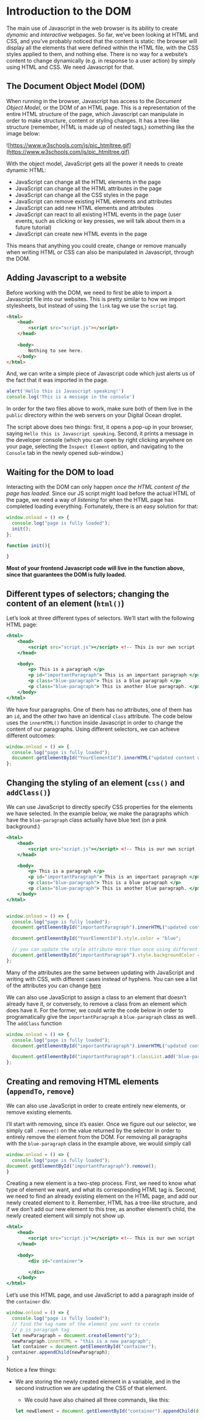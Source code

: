 # Introduction to the DOM
The main use of Javascript in the web browser is its ability to create *dynamic* and *interactive* webpages. So far, we’ve been looking at HTML and CSS, and you’ve probably noticed that the content is static: the browser will display all the elements that were defined within the HTML file, with the CSS styles applied to them, and nothing else. There is no way for a website’s content to change dynamically (e.g. in response to a user action) by simply using HTML and CSS. We need Javascript for that.

## The Document Object Model (DOM)

When running in the browser, Javascript has access to the *Document Object Model*, or the DOM of an HTML page. This is a representation of the entire HTML structure of the page, which Javascript can manipulate in order to make structure, content or styling changes. It has a tree-like structure (remember, HTML is made up of nested tags,) something like the image below:

![https://www.w3schools.com/js/pic_htmltree.gif](https://www.w3schools.com/js/pic_htmltree.gif)

With the object model, JavaScript gets all the power it needs to create dynamic HTML:

- JavaScript can change all the HTML elements in the page
- JavaScript can change all the HTML attributes in the page
- JavaScript can change all the CSS styles in the page
- JavaScript can remove existing HTML elements and attributes
- JavaScript can add new HTML elements and attributes
- JavaScript can react to all existing HTML events in the page (user events, such as clicking or key presses, we will talk about them in a future tutorial)
- JavaScript can create new HTML events in the page

This means that anything you could create, change or remove manually when writing HTML or CSS can also be manipulated in Javascript, through the DOM.

## Adding Javascript to a website

Before working with the DOM, we need to first be able to import a Javascript file into our websites. This is pretty similar to how we import stylesheets, but instead of using the `link` tag we use the `script` tag.

```html
<html>
	<head>
		<script src="script.js"></script>
	</head>
	
	<body>
		Nothing to see here.
	</body>
</html>
```

And, we can write a simple piece of Javascript code which just alerts us of the fact that it was imported in the page.

```jsx
alert('Hello this is Javascript speaking!')
console.log('This is a message in the console')
```

In order for the two files above to work, make sure both of them live in the `public` directory within the web servers on your Digital Ocean droplet.

The script above does two things: first, it opens a pop-up in your browser, saying `Hello this is Javascript speaking`. Second, it prints a message in the developer console (which you can open by right clicking anywhere on your page, selecting the `Inspect Element` option, and navigating to the `Console` tab in the newly opened sub-window.)

## Waiting for the DOM to load

Interacting with the DOM can only happen *once the HTML content of the page has loaded*. Since our JS script might load before the actual HTML of the page, we need a way of *listening* for when the HTML page has completed loading everything. Fortunately, there is an easy solution for that:

``` js
window.onload = () => {
  console.log("page is fully loaded");
  init();
};

function init(){

}
```

**Most of your frontend Javascript code will live in the function above, since that guarantees the DOM is fully loaded.**

## Different types of selectors; changing the content of an element (`html()`)

Let’s look at three different types of selectors. We’ll start with the following HTML page:

```jsx
<html>
	<head>
		<script src="script.js"></script> <!-- This is our own script -->
	</head>

	<body>
		<p> This is a paragraph </p>
		<p id="importantParagraph"> This is an important paragraph </p>
		<p class="blue-paragraph"> This is a blue paragraph </p>
		<p class="blue-paragraph"> This is another blue paragraph. </p>
	</body>
</html>
```

We have four paragraphs. One of them has no attributes, one of them has an `id`, and the other two have an identical `class` attribute. The code below uses the `innerHTML()` function inside Javascript in order to change the content of our paragraphs. Using different selectors, we can achieve different outcomes:

```jsx
window.onload = () => {
  console.log("page is fully loaded");
  document.getElementById("YourElementId").innerHTML("updated content with javascript");
};
```

## Changing the styling of an element (`css()` and `addClass()`)

We can use JavaScript to directly specify CSS properties for the elements we have selected. In the example below, we make the paragraphs which have the `blue-paragraph` class actually have blue text (on a pink background.)

```jsx
<html>
	<head>
		<script src="script.js"></script> <!-- This is our own script -->
	</head>

	<body>
		<p> This is a paragraph </p>
		<p id="importantParagraph"> This is an important paragraph </p>
		<p class="blue-paragraph"> This is a blue paragraph </p>
		<p class="blue-paragraph"> This is another blue paragraph. </p>
	</body>
</html>
```

```jsx

window.onload = () => {
  console.log("page is fully loaded");
  document.getElementById("importantParagraph").innerHTML("updated content with javascript");

  document.getElementById("YourElementId").style.color = "blue";

  // you can update the style attribute more than once using different properties
  document.getElementById("importantParagraph").style.backgroundColor = "green";
};
```

Many of the attributes are the same between updating with JavaScript and writing with CSS, with different cases instead of hyphens. You can see a list of the attributes you can change [here](https://www.w3schools.com/jsref/dom_obj_style.asp)

We can also use JavaScript to assign a class to an element that doesn’t already have it, or conversely, to remove a class from an element which does have it. For the former, we could write the code below in order to programatically give the `importantParagraph` a `blue-paragraph` class as well. The `addClass` function 

```jsx
window.onload = () => {
  console.log("page is fully loaded");
  document.getElementById("importantParagraph").innerHTML("updated content with javascript");

  document.getElementById("importantParagraph").classList.add('blue-paragraph');
};
```

## Creating and removing HTML elements (`appendTo`, `remove`)

We can also use JavaScript in order to create entirely new elements, or remove existing elements.

I’ll start with removing, since it’s easier. Once we figure out our selector, we simply call `.remove()` on the value returned by the selector in order to entirely remove the element from the DOM. For removing all paragraphs with the `blue-paragraph` class in the example above, we would simply call

```jsx
window.onload = () => {
  console.log("page is fully loaded");
document.getElementById("importantParagraph").remove();
}
```

Creating a new element is a two-step process. First, we need to know what type of element we want, and what its corresponding HTML tag is. Second, we need to find an already existing element on the HTML page, and add our newly created element to it. Remember, HTML has a tree-like structure, and if we don’t add our new element to this tree, as another element’s child, the newly created element will simply not show up.

```jsx
<html>
	<head>
		<script src="script.js"></script> <!-- This is our own script -->
	</head>
	
	<body>
		<div id="container">

		</div>
	</body>
</html>
```

Let’s use this HTML page, and use JavaScript to add a paragraph inside of the `container` div.

```jsx
window.onload = () => {
  console.log("page is fully loaded");
  // find the tag name of the element you want to create
  // p is paragraph tag
  let newParagraph = document.createElement("p");
  newParagraph.innerHTML = "this is a new paragraph";
  let container = document.getElementById("container");
  container.appendChild(newParagraph);
}
```

Notice a few things:

- We are storing the newly created element in a variable, and in the second instruction we are updating the CSS of that element.
    - We could have also chained all three commands, like this:
    
    ```jsx
    let newElement = document.getElementById("container").appendChild(document.createElement("p"))
    ```
